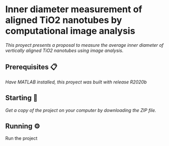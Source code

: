 # Inner diameter measurement of aligned TiO2 nanotubes by computational image analysis
_This proyect presents a proposal to measure the average inner diameter of vertically aligned TiO2 nanotubes using image analysis._
## Prerequisites 📋
_Have MATLAB installed, this proyect was built with release R2020b_
## Starting 🚀
_Get a copy of the project on your computer by downloading the ZIP file._
## Running ⚙️
Run the project
